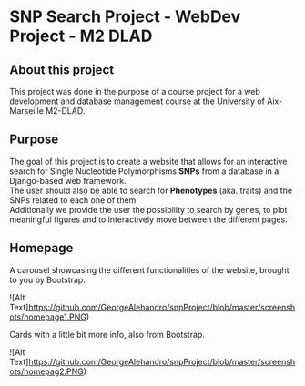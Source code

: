 # SNP Search Project - WebDev Project - M2 DLAD

## About this project 

This project was done in the purpose of a course project for a web development and database management course at the University of Aix-Marseille M2-DLAD. 

## Purpose
The goal of this project is to create a website that allows for an interactive search for Single Nucleotide Polymorphisms **SNPs** from a database in a Django-based web framework.  
The user should also be able to search for **Phenotypes** (aka. traits) and the SNPs related to each one of them.  
Additionally we provide the user the possibility to search by genes, to plot meaningful figures and to interactively move between the different pages.  
## Homepage
A carousel showcasing the different functionalities of the website, brought to you by Bootstrap.  

![Alt Text]https://github.com/GeorgeAlehandro/snpProject/blob/master/screenshots/homepage1.PNG)

Cards with a little bit more info, also from Bootstrap.

![Alt Text]https://github.com/GeorgeAlehandro/snpProject/blob/master/screenshots/homepag2.PNG)
